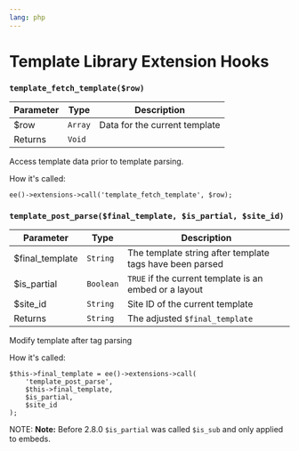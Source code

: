 ```yaml
---
lang: php
---
```


<!--
    This source file is part of the open source project
    ExpressionEngine User Guide (https://github.com/ExpressionEngine/ExpressionEngine-User-Guide)

    @link      https://expressionengine.com/
    @copyright Copyright (c) 2003-2020, Packet Tide, LLC (https://ellislab.com)
    @license   https://expressionengine.com/license Licensed under Apache License, Version 2.0
-->

# Template Library Extension Hooks

### `template_fetch_template($row)`

| Parameter | Type    | Description                   |
| --------- | ------- | ----------------------------- |
| \$row     | `Array` | Data for the current template |
| Returns   | `Void`  |                               |

Access template data prior to template parsing.

How it's called:

    ee()->extensions->call('template_fetch_template', $row);

### `template_post_parse($final_template, $is_partial, $site_id)`

| Parameter        | Type      | Description                                              |
| ---------------- | --------- | -------------------------------------------------------- |
| \$final_template | `String`  | The template string after template tags have been parsed |
| \$is_partial     | `Boolean` | `TRUE` if the current template is an embed or a layout   |
| \$site_id        | `String`  | Site ID of the current template                          |
| Returns          | `String`  | The adjusted `$final_template`                           |

Modify template after tag parsing

How it's called:

    $this->final_template = ee()->extensions->call(
        'template_post_parse',
        $this->final_template,
        $is_partial,
        $site_id
    );

NOTE: **Note:** Before 2.8.0 `$is_partial` was called `$is_sub` and only applied to embeds.

